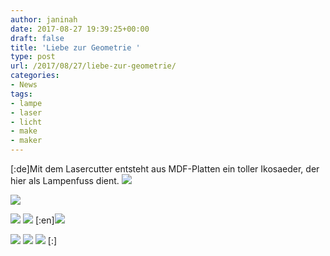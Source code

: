 ```yaml
---
author: janinah
date: 2017-08-27 19:39:25+00:00
draft: false
title: 'Liebe zur Geometrie '
type: post
url: /2017/08/27/liebe-zur-geometrie/
categories:
- News
tags:
- lampe
- laser
- licht
- make
- maker
---
```


[:de]Mit dem Lasercutter entsteht aus MDF-Platten ein toller Ikosaeder, der hier als Lampenfuss dient.
![](https://www.fablab-neckar-alb.org/wp-content/uploads/2017/08/lampe-fertig-1003x1024.png)

![](https://www.fablab-neckar-alb.org/wp-content/uploads/2017/08/20170813124112_IMG_0247-1024x683.jpg)

![](https://www.fablab-neckar-alb.org/wp-content/uploads/2017/08/20170813124724_IMG_0253-1024x683.jpg)
![](https://www.fablab-neckar-alb.org/wp-content/uploads/2017/08/20170813132020_IMG_0256-1024x683.jpg)
[:en]![](https://www.fablab-neckar-alb.org/wp-content/uploads/2017/08/20170813124112_IMG_0247-1024x683.jpg)

![](https://www.fablab-neckar-alb.org/wp-content/uploads/2017/08/20170813124724_IMG_0253-1024x683.jpg)
![](https://www.fablab-neckar-alb.org/wp-content/uploads/2017/08/20170813132020_IMG_0256-1024x683.jpg)
![](https://www.fablab-neckar-alb.org/wp-content/uploads/2017/08/lampe-fertig-1003x1024.png)
[:]
